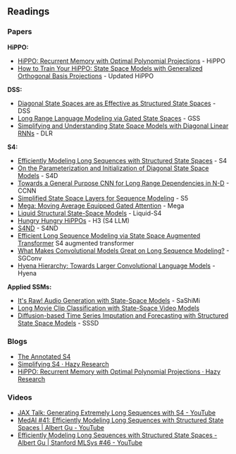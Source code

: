 ## Readings

### Papers

**HiPPO:**

- [HiPPO: Recurrent Memory with Optimal Polynomial Projections](https://arxiv.org/pdf/2008.07669.pdf) - HiPPO
- [How to Train Your HiPPO: State Space Models with Generalized Orthogonal Basis Projections](https://arxiv.org/pdf/2206.12037.pdf) - Updated HiPPO

**DSS:**

- [Diagonal State Spaces are as Effective as Structured State Spaces](https://arxiv.org/pdf/2203.14343.pdf) - DSS
- [Long Range Language Modeling via Gated State Spaces](https://arxiv.org/pdf/2206.13947.pdf) - GSS
- [Simplifying and Understanding State Space Models with Diagonal Linear RNNs](https://arxiv.org/abs/2212.00768) - DLR

**S4:**

- [Efficiently Modeling Long Sequences with Structured State Spaces](https://arxiv.org/pdf/2111.00396.pdf) - S4
- [On the Parameterization and Initialization of Diagonal State Space Models](https://arxiv.org/pdf/2206.11893.pdf) - S4D
- [Towards a General Purpose CNN for Long Range Dependencies in N-D](https://arxiv.org/abs/2206.03398?s=09) - CCNN
- [Simplified State Space Layers for Sequence Modeling](https://arxiv.org/abs/2208.04933) - S5
- [Mega: Moving Average Equipped Gated Attention](https://arxiv.org/abs/2209.10655) - Mega
- [Liquid Structural State-Space Models](https://arxiv.org/abs/2209.12951) - Liquid-S4
- [Hungry Hungry HiPPOs](https://openreview.net/pdf?id=COZDy0WYGg) - H3 (S4 LLM)
- [S4ND](https://arxiv.org/abs/2210.06583) - S4ND
- [Efficient Long Sequence Modeling via State Space Augmented Transformer](https://arxiv.org/abs/2212.08136) S4 augmented transformer
- [What Makes Convolutional Models Great on Long Sequence Modeling?](https://arxiv.org/abs/2210.09298) - SGConv
- [Hyena Hierarchy: Towards Larger Convolutional Language Models](https://arxiv.org/abs/2302.10866) - Hyena

**Applied SSMs:**

- [It's Raw! Audio Generation with State-Space Models](https://arxiv.org/pdf/2202.09729.pdf) - SaShiMi
- [Long Movie Clip Classification with State-Space Video Models](https://arxiv.org/pdf/2204.01692.pdf)
- [Diffusion-based Time Series Imputation and Forecasting with Structured State Space Models](https://arxiv.org/abs/2208.09399) - SSSD

### Blogs

- [The Annotated S4](https://srush.github.io/annotated-s4/#addressing-long-range-dependencies-with-hippo)
- [Simplifying S4 · Hazy Research](https://hazyresearch.stanford.edu/blog/2022-06-11-simplifying-s4)
- [HiPPO: Recurrent Memory with Optimal Polynomial Projections · Hazy Research](https://hazyresearch.stanford.edu/blog/2020-12-05-hippo)

### Videos

- [JAX Talk: Generating Extremely Long Sequences with S4 - YouTube](https://www.youtube.com/watch?v=GqwhkbrWDOI)
- [MedAI #41: Efficiently Modeling Long Sequences with Structured State Spaces | Albert Gu - YouTube](https://www.youtube.com/watch?v=luCBXCErkCs)
- [Efficiently Modeling Long Sequences with Structured State Spaces - Albert Gu | Stanford MLSys #46 - YouTube](https://www.youtube.com/watch?v=EvQ3ncuriCM)
